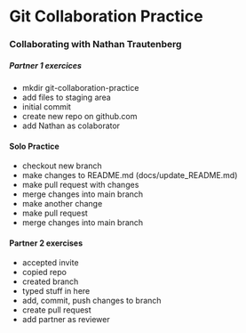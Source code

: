 # Git Collaboration Practice

### Collaborating with Nathan Trautenberg
##### Partner 1 exercices
- mkdir git-collaboration-practice
- add files to staging area
- initial commit
- create new repo on github.com
- add Nathan as colaborator
#### Solo Practice
- checkout new branch
- make changes to README.md (docs/update_README.md)
- make pull request with changes
- merge changes into main branch
- make another change
- make pull request
- merge changes into main branch

#### Partner 2 exercises
- accepted invite
- copied repo
- created branch
- typed stuff in here
- add, commit, push changes to branch
- create pull request
- add partner as reviewer


